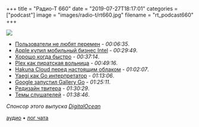 +++
title = "Радио-Т 660"
date = "2019-07-27T18:17:01"
categories = ["podcast"]
image = "images/radio-t/rt660.jpg"
filename = "rt_podcast660"
+++

![](https://radio-t.com/images/radio-t/rt660.jpg)

- [Пользователи не любят перемен](https://gist.github.com/sleepyfox/a4d311ffcdc4fd908ec97d1c245e57dc) - *00:06:35*.
- [Apple купил мобильный бизнес Intel](https://venturebeat.com/2019/07/25/intel-confirms-apples-1-billion-smartphone-modem-business-acquisition/) - *00:29:49*.
- [Хорошо когда быстро](https://craigmod.com/essays/fast_software/) - *00:37:14*.
- [Plex как пиратская вольница](https://www.theverge.com/2019/7/23/20697751/piracy-plex-netflix-hulu-streaming-wars) - *00:49:16*.
- [Hakuna Cloud перед настоящим облаком](https://hakuna.cloud/) - *01:02:07*.
- [Yaegi как Go интерпретатор](https://blog.containo.us/announcing-yaegi-263a1e2d070a?gi=634df94dba99) - *01:13:06*.
- [Google запустил Gallery Go](https://www.theverge.com/2019/7/24/20708261/gallery-go-google-photos-app-10mb-developing-markets-offline-image-editing-organizing) - *01:25:11*.
- [Редизайн твитера](https://techcrunch.com/2019/07/15/twitter-rolls-out-its-redesigned-desktop-website-with-simplified-navigation-more-features/) - *01:30:29*.
- [Темы слушателей](https://radio-t.com/p/2019/07/23/prep-660/) - *01:38:46*.

*Спонсор этого выпуска [DigitalOcean](https://do.co/radiot)*


[аудио](https://cdn.radio-t.com/rt_podcast660.mp3) • [лог чата](https://chat.radio-t.com/logs/radio-t-660.html)
<audio src="https://cdn.radio-t.com/rt_podcast660.mp3" preload="none"></audio>
